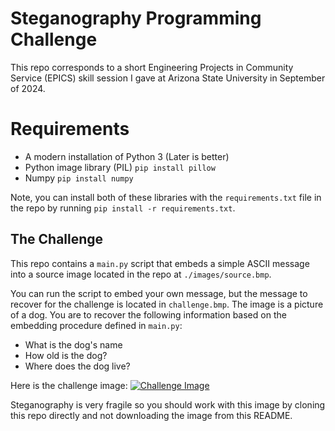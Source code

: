 # Steganography Programming Challenge

This repo corresponds to a short Engineering Projects in Community Service (EPICS) skill session I gave at Arizona State University in September of 2024.

# Requirements

- A modern installation of Python 3 (Later is better)
- Python image library (PIL) `pip install pillow`
- Numpy `pip install numpy`

Note, you can install both of these libraries with the `requirements.txt` file in the repo by running `pip install -r requirements.txt`. 

## The Challenge

This repo contains a `main.py` script that embeds a simple ASCII message into a source image located in the repo at `./images/source.bmp`. 

You can run the script to embed your own message, but the message to recover for the challenge is located in `challenge.bmp`. The image is a picture of a dog. You are to recover the following information based on the embedding procedure defined in `main.py`:
- What is the dog's name
- How old is the dog?
- Where does the dog live?

Here is the challenge image:
[![Challenge Image](./images/challenge.bmp)](./images/challenge.bmp)

Steganography is very fragile so you should work with this image by cloning this repo directly and not downloading the image from this README.